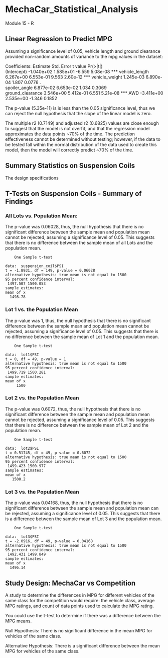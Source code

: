 # MechaCar_Statistical_Analysis
Module 15 - R

## Linear Regression to Predict MPG

Assuming a significance level of 0.05, vehicle length and ground clearance provided non-random amounts of variance to the mpg values in the dataset:

Coefficients:
                   Estimate Std. Error t value Pr(>|t|)    
(Intercept)      -1.040e+02  1.585e+01  -6.559 5.08e-08 ***
vehicle_length    6.267e+00  6.553e-01   9.563 2.60e-12 ***
vehicle_weight    1.245e-03  6.890e-04   1.807   0.0776 .  
spoiler_angle     6.877e-02  6.653e-02   1.034   0.3069    
ground_clearance  3.546e+00  5.412e-01   6.551 5.21e-08 ***
AWD              -3.411e+00  2.535e+00  -1.346   0.1852  


The p-value (5.35e-11) is is less than the 0.05 significance level, thus we can reject the null hypothesis that the slope of the linear model is zero. 

The multiple r2 (0.7149) and adjusted r2 (0.6825) values are close enough to suggest that the model is not overfit, and that the regression model approximates the data points ~70% of the time. The prediction effectiveness cannot be determined without testing; however, if the data to be tested fall within the normal distribution of the data used to create this model, then the model will correctly predict ~70% of the time. 

## Summary Statistics on Suspension Coils

The design specifications 





## T-Tests on Suspension Coils - Summary of Findings

### All Lots vs. Population Mean:

The p-value was 0.06028, thus, the null hypothesis that there is no significant difference between the sample mean and population mean cannot be rejected, assuming a significance level of 0.05. This suggests that there is no difference between the sample mean of all Lots and the population mean. 

```
	One Sample t-test

data:  suspension_coil$PSI
t = -1.8931, df = 149, p-value = 0.06028
alternative hypothesis: true mean is not equal to 1500
95 percent confidence interval:
 1497.507 1500.053
sample estimates:
mean of x 
  1498.78 
```


### Lot 1 vs. the Population Mean

The p-value was 1, thus, the null hypothesis that there is no significant difference between the sample mean and population mean cannot be rejected, assuming a significance level of 0.05. This suggests that there is no difference between the sample mean of Lot 1 and the population mean. 

```
	One Sample t-test

data:  lot1$PSI
t = 0, df = 49, p-value = 1
alternative hypothesis: true mean is not equal to 1500
95 percent confidence interval:
 1499.719 1500.281
sample estimates:
mean of x 
     1500 
```

### Lot 2 vs. the Population Mean

The p-value was 0.6072, thus, the null hypothesis that there is no significant difference between the sample mean and population mean cannot be rejected, assuming a significance level of 0.05. This suggests that there is no difference between the sample mean of Lot 2 and the population mean. 

```
	One Sample t-test

data:  lot2$PSI
t = 0.51745, df = 49, p-value = 0.6072
alternative hypothesis: true mean is not equal to 1500
95 percent confidence interval:
 1499.423 1500.977
sample estimates:
mean of x 
   1500.2 
```

### Lot 3 vs. the Population Mean
  
The p-value was 0.04168, thus, the null hypothesis that there is no significant difference between the sample mean and population mean can be rejected, assuming a significance level of 0.05. This suggests that there is a difference between the sample mean of Lot 3 and the population mean. 

```
	One Sample t-test

data:  lot3$PSI
t = -2.0916, df = 49, p-value = 0.04168
alternative hypothesis: true mean is not equal to 1500
95 percent confidence interval:
 1492.431 1499.849
sample estimates:
mean of x 
  1496.14 
```


## Study Design: MechaCar vs Competition

A study to determine the differences in MPG for different vehicles of the same class for the competition would require: the vehicle class, average MPG ratings, and count of data points used to calculate the MPG rating. 

You could use the t-test to determine if there was a difference between the MPG means. 

Null Hypothesis: There is no significant difference in the mean MPG for vehicles of the same class. 

Alternative Hypothesis: There is a significant difference between the mean MPG for vehicles of the same class. 

